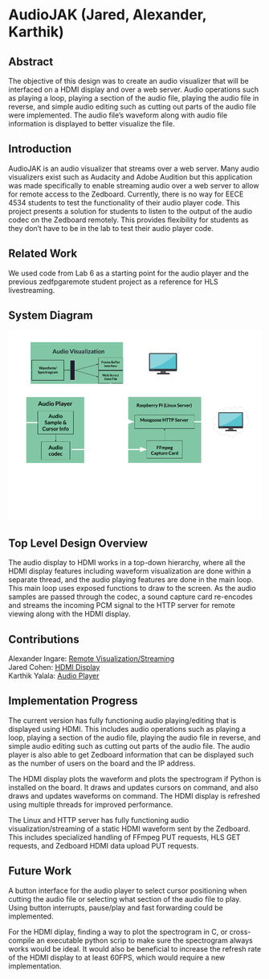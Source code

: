 # AudioJAK (Jared, Alexander, Karthik)

## Abstract
The objective of this design was to create an audio visualizer that will be interfaced on a HDMI display and over a web server. Audio operations such as playing a loop, playing a section of the audio file, playing the audio file in reverse, and simple audio editing such as cutting out parts of the audio file were implemented. The audio file’s waveform along with audio file information is displayed to better visualize the file. 

## Introduction
AudioJAK is an audio visualizer that streams over a web server. Many audio visualizers exist such as Audacity and Adobe Audition but this application was made specifically to enable streaming audio over a web server to allow for remote access to the Zedboard. Currently, there is no way for EECE 4534 students to test the functionality of their audio player code. This project presents a solution for students to listen to the output of the audio codec on the Zedboard remotely. This provides flexibility for students as they don’t have to be in the lab to test their audio player code. 

## Related Work
We used code from Lab 6 as a starting point for the audio player and the previous zedfpgaremote student project as a reference for HLS livestreaming.

## System Diagram
![image](system_diagram.png)

## Top Level Design Overview

The audio display to HDMI works in a top-down hierarchy, where all the HDMI display features including waveform visualization are done within a separate thread, and the audio playing features are done in the main loop. This main loop uses exposed functions to draw to the screen. As the audio samples are passed through the codec, a sound capture card re-encodes and streams the incoming PCM signal to the HTTP server for remote viewing along with the HDMI display.

## Contributions 
Alexander Ingare: [Remote Visualization/Streaming](http-server/HTTP.md) <br />
Jared Cohen: [HDMI Display](hdmi/HDMI.md) <br />
Karthik Yalala: [Audio Player](audio_player/PLAYER.md) <br />

## Implementation Progress
The current version has fully functioning audio playing/editing that is displayed using HDMI. This includes audio operations such as playing a loop, playing a section of the audio file, playing the audio file in reverse, and simple audio editing such as cutting out parts of the audio file. The audio player is also able to get Zedboard information that can be displayed such as the number of users on the board and the IP address. 

The HDMI display plots the waveform and plots the spectrogram if Python is installed on the board. It draws and updates cursors on command, and also draws and updates waveforms on command. The HDMI display is refreshed using multiple threads for improved performance. 

The Linux and HTTP server has fully functioning audio visualization/streaming of a static HDMI waveform sent by the Zedboard. This includes specialized handling of FFmpeg PUT requests, HLS GET requests, and Zedboard HDMI data upload PUT requests.

## Future Work
A button interface for the audio player to select cursor positioning when cutting the audio file or selecting what section of the audio file to play. Using button interrupts, pause/play and fast forwarding could be implemented. 

For the HDMI diplay, finding a way to plot the spectrogram in C, or cross-compile an executable python scrip to make sure the spectrogram always works would be ideal. It would also be beneficial to increase the refresh rate of the HDMI display to at least 60FPS, which would require a new implementation.
